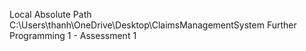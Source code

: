 Local Absolute Path C:\Users\thanh\OneDrive\Desktop\ClaimsManagementSystem
Further Programming 1 - Assessment 1 
